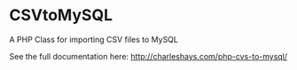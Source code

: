 # CSVtoMySQL
A PHP Class for importing CSV files to MySQL

See the full documentation here: http://charleshays.com/php-cvs-to-mysql/
